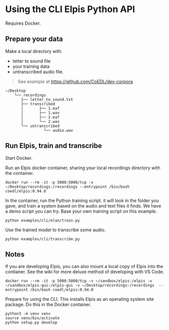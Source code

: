 # Using the CLI Elpis Python API

Requires Docker.

## Prepare your data

Make a local directory with
- letter to sound file
- your training data
- untranscribed audio file.

> See example at https://github.com/CoEDL/dev-corpora

```
~/Desktop
    └── recordings
       ├── letter_to_sound.txt
       ├── transcribed
       │       ├── 1.eaf
       │       ├── 1.wav
       │       ├── 2.eaf
       │       └── 2.wav
       └── untranscribed
       		     └── audio.wav
```


## Run Elpis, train and transcribe

Start Docker.

Run an Elpis docker container, sharing your local recordings directory with the container.

```
docker run --rm -it -p 5000:5000/tcp -v ~/Desktop/recordings:/recordings --entrypoint /bin/bash coedl/elpis:0.94.0
```


In the container, run the Python training script. it will look in the folder you gave, and train a system based on the audio and text files it finds. We have a demo script you can try. Base your own training script on this example.

```
python examples/cli/elan/train.py
```


Use the trained model to transcribe some audio.

```
python examples/cli/transcribe.py
```



## Notes

If you are developing Elpis, you can also mount a local copy of Elpis into the contianer. See the wiki for more deluxe method of developing with VS Code.

```
docker run --rm -it -p 5000:5000/tcp -v ~/sandbox/elpis:/elpis -v ~/sandbox/elpis-gui:/elpis-gui -v ~/Desktop/recordings:/recordings  --entrypoint /bin/bash coedl/elpis:0.94.0
```


Prepare for using the CLI. This installs Elpis as an operating system site package. Do this in the Docker container. 

```
python3 -m venv venv
source venv/bin/activate
python setup.py develop
```


